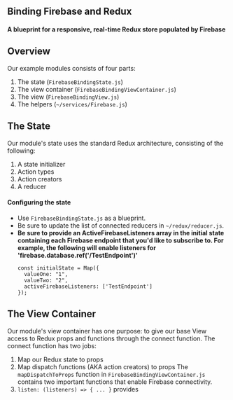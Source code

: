 ## Binding Firebase and Redux
#### A blueprint for a responsive, real-time Redux store populated by Firebase

## Overview
Our example modules consists of four parts:
  1. The state (`FirebaseBindingState.js`)
  2. The view container (`FirebaseBindingViewContainer.js`)
  3. The view (`FirebaseBindingView.js`)
  4. The helpers (`~/services/Firebase.js`)

## The State
Our module's state uses the standard Redux architecture, consisting of the following:
  1. A state initializer
  2. Action types
  3. Action creators
  4. A reducer
#### Configuring the state
* Use `FirebaseBindingState.js` as a blueprint.
* Be sure to update the list of connected reducers in `~/redux/reducer.js`.
* **Be sure to provide an ActiveFirebaseListeners array in the initial state containing each Firebase endpoint that you'd like to subscribe to. For example, the following will enable listeners for 'firebase.database.ref('/TestEndpoint')'**
  ```
  const initialState = Map({
    valueOne: "1",
    valueTwo: "2",
    activeFirebaseListeners: ['TestEndpoint']
  });
  ```

## The View Container
Our module's view container has one purpose: to give our base View access to Redux props and functions through the connect function.
The connect function has two jobs:
  1. Map our Redux state to props
  2. Map dispatch functions (AKA action creators) to props
The `mapDispatchToProps` function in `FirebaseBindingViewContainer.js` contains two important functions that enable Firebase connectivity.
  1. `listen: (listeners) => { ... }` provides
